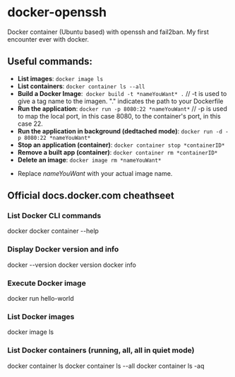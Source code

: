 # docker-openssh
Docker container (Ubuntu based) with openssh and fail2ban. My first encounter ever with docker. 

## Useful commands:
- **List images**: `docker image ls`
- **List containers**: `docker container ls --all`
- **Build a Docker Image**:` docker build -t *nameYouWant* .` // -t is used to give a tag name to the imagen. "." indicates the path to your Dockerfile
- **Run the application**: `docker run -p 8080:22 *nameYouWant*` // -p is used to map the local port, in this case 8080, to the container's port, in this case 22.
- **Run the application in background (dedtached mode)**: `docker run -d -p 8080:22 *nameYouWant*`
- **Stop an application (container)**: `docker container stop *containerID*`
- **Remove a built app (container)**: `docker container rm *containerID*`
- **Delete an image**: `docker image rm *nameYouWant*`

* Replace *nameYouWant* with your actual image name. 

## Official docs.docker.com cheathseet

### List Docker CLI commands
docker
docker container --help

### Display Docker version and info
docker --version
docker version
docker info

### Execute Docker image
docker run hello-world

### List Docker images
docker image ls

### List Docker containers (running, all, all in quiet mode)
docker container ls
docker container ls --all
docker container ls -aq